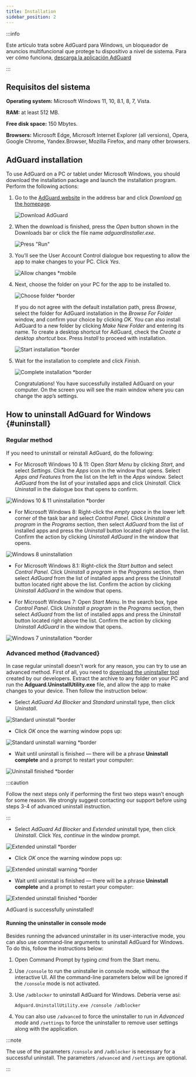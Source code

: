 ```yaml
---
title: Installation
sidebar_position: 2
---
```


:::info

Este artículo trata sobre AdGuard para Windows, un bloqueador de anuncios multifuncional que protege tu dispositivo a nivel de sistema. Para ver cómo funciona, [descarga la aplicación AdGuard](https://agrd.io/download-kb-adblock)

:::

## Requisitos del sistema

**Operating system:** Microsoft Windows 11, 10, 8.1, 8, 7, Vista.

**RAM:** at least 512 MB.

**Free disk space:** 150 Mbytes.

**Browsers:** Microsoft Edge, Microsoft Internet Explorer (all versions), Opera, Google Chrome, Yandex.Browser, Mozilla Firefox, and many other browsers.

## AdGuard installation

To use AdGuard on a PC or tablet under Microsoft Windows, you should download the installation package and launch the installation program. Perform the following actions:

1. Go to the [AdGuard website](http://adguard.com) in the address bar and click *Download* [on the homepage](https://adguard.com/download.html?auto=1).

   ![Download AdGuard](https://cdn.adtidy.org/content/kb/ad_blocker/windows/installation/download-from-website.png)

2. When the download is finished, press the *Open* button shown in the Downloads bar or click the file name *adguardInstaller.exe*.

   ![Press "Run"](https://cdn.adtidy.org/content/kb/ad_blocker/windows/installation/click-download.png)

3. You’ll see the User Account Control dialogue box requesting to allow the app to make changes to your PC. Click *Yes*.

   ![Allow changes *mobile](https://cdn.adtidy.org/content/kb/ad_blocker/windows/installation/allow-changes.png)

4. Next, choose the folder on your PC for the app to be installed to.

   ![Choose folder *border](https://cdn.adtidy.org/content/kb/ad_blocker/windows/installation/install-wizard.png)

   If you do not agree with the default installation path, press *Browse*, select the folder for AdGuard installation in the *Browse For Folder* window, and confirm your choice by clicking *OK*. You can also install AdGuard to a new folder by clicking *Make New Folder* and entering its name. To create a desktop shortcut for AdGuard, check the *Create a desktop shortcut* box. Press *Install* to proceed with installation.

   ![Start installation *border](https://cdn.adtidy.org/content/kb/ad_blocker/windows/installation/start-install.png)

5. Wait for the installation to complete and click *Finish*.

   ![Complete installation *border](https://cdn.adtidy.org/content/kb/ad_blocker/windows/installation/finish-install.png)

   Congratulations! You have successfully installed AdGuard on your computer. On the screen you will see the main window where you can change the app’s settings.

## How to uninstall AdGuard for Windows {#uninstall}

### Regular method

If you need to uninstall or reinstall AdGuard, do the following:

- For Microsoft Windows 10 & 11: Open *Start Menu* by clicking *Start*, and select *Settings*. Click the *Apps* icon in the window that opens. Select *Apps and Features* from the list on the left in the *Apps* window. Select *AdGuard* from the list of your installed apps and click *Uninstall*. Click *Uninstall* in the dialogue box that opens to confirm.

![Windows 10 & 11 uninstallation *border](https://cdn.adtidy.org/content/kb/ad_blocker/windows/installation/win10-uninstall.png)

- For Microsoft Windows 8: Right-click the *empty space* in the lower left corner of the task bar and select *Control Panel*. Click *Uninstall a program* in the *Programs* section, then select *AdGuard* from the list of installed apps and press the *Uninstall* button located right above the list. Confirm the action by clicking *Uninstall AdGuard* in the window that opens.

![Windows 8 uninstallation](https://cdn.adtidy.org/content/kb/ad_blocker/windows/installation/win8-uninstall.png)

- For Microsoft Windows 8.1: Right-click the *Start button* and select *Control Panel*. Click *Uninstall a program* in the *Programs* section, then select *AdGuard* from the list of installed apps and press the *Uninstall* button located right above the list. Confirm the action by clicking *Uninstall AdGuard* in the window that opens.

- For Microsoft Windows 7: Open *Start Menu*. In the search box, type *Control Panel*. Click *Uninstall a program* in the *Programs* section, then select *AdGuard* from the list of installed apps and press the *Uninstall* button located right above the list. Confirm the action by clicking *Uninstall AdGuard* in the window that opens.

![Windows 7 uninstallation *border](https://cdn.adtidy.org/content/kb/ad_blocker/windows/installation/win7-uninstall.png)

### Advanced method {#advanced}

In case regular uninstall doesn't work for any reason, you can try to use an advanced method. First of all, you need to [download the uninstaller tool](https://cdn.adtidy.org/distr/windows/Uninstall_Utility.zip) created by our developers. Extract the archive to any folder on your PC and run the **Adguard.UninstallUtility.exe** file, and allow the app to make changes to your device. Then follow the instruction below:

- Select *AdGuard Ad Blocker* and *Standard* uninstall type, then click *Uninstall*.

![Standard uninstall *border](https://cdn.adtidy.org/content/kb/ad_blocker/windows/installation/ab_standard.jpg)

- Click *OK* once the warning window pops up:

![Standard uninstall warning *border](https://cdn.adtidy.org/content/kb/ad_blocker/windows/installation/ab_extended_warning.jpg)

- Wait until uninstall is finished — there will be a phrase **Uninstall complete** and a prompt to restart your computer:

![Uninstall finished *border](https://cdn.adtidy.org/content/kb/ad_blocker/windows/installation/ab_standard_complete.jpg)

:::caution

Follow the next steps only if performing the first two steps wasn’t enough for some reason. We strongly suggest contacting our support before using steps 3-4 of advanced uninstall instruction.

:::

- Select *AdGuard Ad Blocker* and *Extended* uninstall type, then click *Uninstall*. Click *Yes, continue* in the window prompt.

![Extended uninstall *border](https://cdn.adtidy.org/content/kb/ad_blocker/windows/installation/ab_extended.jpg)

- Click *OK* once the warning window pops up:

![Extended uninstall warning *border](https://cdn.adtidy.org/content/kb/ad_blocker/windows/installation/ab_extended_warning.jpg)

- Wait until uninstall is finished — there will be a phrase **Uninstall complete** and a prompt to restart your computer:

![Extended uninstall finished *border](https://cdn.adtidy.org/content/kb/ad_blocker/windows/installation/ab_extended_complete.jpg)

AdGuard is successfully uninstalled!

#### Running the uninstaller in console mode

Besides running the advanced uninstaller in its user-interactive mode, you can also use command-line arguments to uninstall AdGuard for Windows. To do this, follow the instructions below:

1. Open Command Prompt by typing *cmd* from the Start menu.
2. Use `/console` to run the uninstaller in console mode, without the interactive UI. All the command-line parameters below will be ignored if the `/console` mode is not activated.
3. Use `/adblocker` to uninstall AdGuard for Windows. Debería verse así:

   `Adguard.UninstallUtility.exe /console /adblocker`

4. You can also use `/advanced` to force the uninstaller to run in *Advanced mode* and `/settings` to force the uninstaller to remove user settings along with the application.

:::note

The use of the parameters `/console` and `/adblocker` is necessary for a successful uninstall. The parameters `/advanced` and `/settings` are optional.

:::

